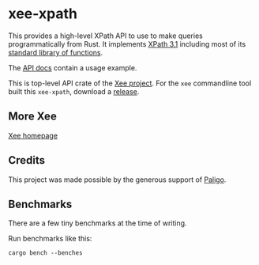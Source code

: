 # xee-xpath

This provides a high-level XPath API to use to make queries programmatically
from Rust. It implements [XPath 3.1](https://www.w3.org/TR/xpath-31/) including
most of its [standard library of
functions](https://www.w3.org/TR/xpath-functions-31/).

The [API docs](https://docs.rs/xee-xpath/latest/xee_xpath/) contain a usage
example.

This is top-level API crate of the [Xee
project](https://github.com/Paligo/xee). For the `xee` commandline tool built
this `xee-xpath`, download a
[release](https://github.com/Paligo/xee/releases/).

## More Xee

[Xee homepage](https://github.com/Paligo/xee)

## Credits

This project was made possible by the generous support of
[Paligo](https://paligo.net/).

## Benchmarks

There are a few tiny benchmarks at the time of writing.

Run benchmarks like this:

```
cargo bench --benches
```